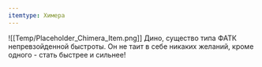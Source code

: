 ```yaml
---
itemtype: Химера
---
```

![[Temp/Placeholder_Chimera_Item.png]]
Дино, существо типа ФАТК непревзойденной быстроты. Он не таит в себе никаких желаний, кроме одного - стать быстрее и сильнее!
